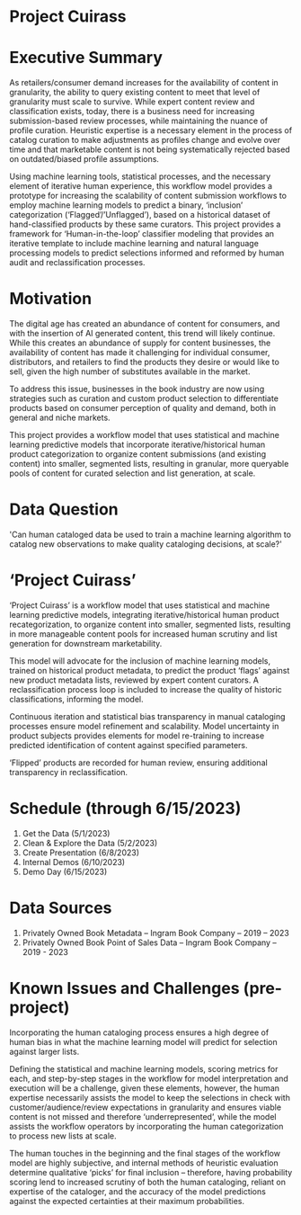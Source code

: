 # **Project Cuirass**

# Executive Summary

As retailers/consumer demand increases for the availability of content in granularity, the ability to query existing content to meet that level of granularity must scale to survive. 
While expert content review and classification exists, today, there is a business need for increasing submission-based review processes, while maintaining the nuance of profile curation. 
Heuristic expertise is a necessary element in the process of catalog curation to make adjustments as profiles change and evolve over time and that marketable content is not being systematically rejected based on outdated/biased profile assumptions.  

Using machine learning tools, statistical processes, and the necessary element of iterative human experience, this workflow model provides a prototype for increasing the scalability of content submission workflows to employ machine learning models to predict a binary, ‘inclusion’ categorization (‘Flagged’/’Unflagged’), based on a historical dataset of hand-classified products by these same curators. 
This project provides a framework for ‘Human-in-the-loop’ classifier modeling that provides an iterative template to include machine learning and natural language processing models to predict selections informed and reformed by human audit and reclassification processes.

# Motivation

The digital age has created an abundance of content for consumers, and with the insertion of AI generated content, this trend will likely continue. 
While this creates an abundance of supply for content businesses, the availability of content has made it challenging for individual consumer, distributors, and retailers to find the products they desire or would like to sell, given the high number of substitutes available in the market.

To address this issue, businesses in the book industry are now using strategies such as curation and custom product selection to differentiate products based on consumer perception of quality and demand, both in general and niche markets.

This project provides a workflow model that uses statistical and machine learning predictive models that incorporate iterative/historical human product categorization to organize content submissions (and existing content) into smaller, segmented lists, resulting in granular, more queryable pools of content for curated selection and list generation, at scale. 





# Data Question

'Can human cataloged data be used to train a machine learning algorithm to catalog new observations to make quality cataloging decisions, at scale?'

# ‘Project Cuirass’

‘Project Cuirass’ is a workflow model that uses statistical and machine learning predictive models, integrating iterative/historical human product recategorization, to organize content into smaller, segmented lists, resulting in more manageable content pools for increased human scrutiny and list generation for downstream marketability.

This model will advocate for the inclusion of machine learning models, trained on historical product metadata, to predict the product ‘flags’ against new product metadata lists, reviewed by expert content curators. A reclassification process loop is included to increase the quality of historic classifications, informing the model.   

Continuous iteration and statistical bias transparency in manual cataloging processes ensure model refinement and scalability. Model uncertainty in product subjects provides elements for model re-training to increase predicted identification of content against specified parameters.

‘Flipped’ products are recorded for human review, ensuring additional transparency in reclassification. 


# Schedule (through 6/15/2023)

1.	Get the Data (5/1/2023)
2.	Clean & Explore the Data (5/2/2023)
3.	Create Presentation (6/8/2023)
4.	Internal Demos (6/10/2023)
5.	Demo Day (6/15/2023)

# Data Sources

1.	Privately Owned Book Metadata – Ingram Book Company – 2019 – 2023
2.	Privately Owned Book Point of Sales Data – Ingram Book Company – 2019 - 2023

# Known Issues and Challenges (pre-project)

Incorporating the human cataloging process ensures a high degree of human bias in what the machine learning model will predict for selection against larger lists. 

Defining the statistical and machine learning models, scoring metrics for each, and step-by-step stages in the workflow for model interpretation and execution will be a challenge, given these elements, however, the human expertise necessarily assists the model to keep the selections in check with customer/audience/review expectations in granularity and ensures viable content is not missed and therefore ‘underrepresented’, while the model assists the workflow operators by incorporating the human categorization to process new lists at scale.

The human touches in the beginning and the final stages of the workflow model are highly subjective, and internal methods of heuristic evaluation determine qualitative  ‘picks’ for final inclusion – therefore, having probability scoring lend to increased scrutiny of both the human cataloging, reliant on expertise of the cataloger, and the accuracy of the model predictions against the expected certainties at their maximum probabilities.
